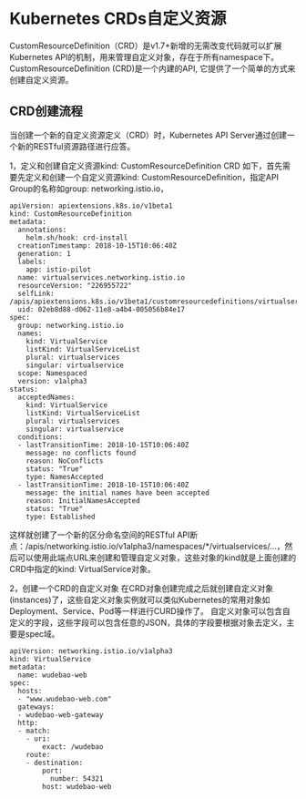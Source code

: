 # Kubernetes CRDs自定义资源 #

CustomResourceDefinition（CRD）是v1.7+新增的无需改变代码就可以扩展Kubernetes API的机制，用来管理自定义对象，存在于所有namespace下。CustomResourceDefinition (CRD)是一个内建的API, 它提供了一个简单的方式来创建自定义资源。

## CRD创建流程 ##

当创建一个新的自定义资源定义（CRD）时，Kubernetes API Server通过创建一个新的RESTful资源路径进行应答。

1，定义和创建自定义资源kind: CustomResourceDefinition CRD
如下，首先需要先定义和创建一个自定义资源kind: CustomResourceDefinition，指定API Group的名称如group: networking.istio.io，

```
apiVersion: apiextensions.k8s.io/v1beta1
kind: CustomResourceDefinition
metadata:
  annotations:
    helm.sh/hook: crd-install
  creationTimestamp: 2018-10-15T10:06:40Z
  generation: 1
  labels:
    app: istio-pilot
  name: virtualservices.networking.istio.io
  resourceVersion: "226955722"
  selfLink: /apis/apiextensions.k8s.io/v1beta1/customresourcedefinitions/virtualservices.networking.istio.io
  uid: 02eb8d88-d062-11e8-a4b4-005056b84e17
spec:
  group: networking.istio.io
  names:
    kind: VirtualService
    listKind: VirtualServiceList
    plural: virtualservices
    singular: virtualservice
  scope: Namespaced
  version: v1alpha3
status:
  acceptedNames:
    kind: VirtualService
    listKind: VirtualServiceList
    plural: virtualservices
    singular: virtualservice
  conditions:
  - lastTransitionTime: 2018-10-15T10:06:40Z
    message: no conflicts found
    reason: NoConflicts
    status: "True"
    type: NamesAccepted
  - lastTransitionTime: 2018-10-15T10:06:40Z
    message: the initial names have been accepted
    reason: InitialNamesAccepted
    status: "True"
    type: Established
```

这样就创建了一个新的区分命名空间的RESTful API断点：/apis/networking.istio.io/v1alpha3/namespaces/*/virtualservices/...，然后可以使用此端点URL来创建和管理自定义对象，这些对象的kind就是上面创建的CRD中指定的kind: VirtualService对象。

2，创建一个CRD的自定义对象
在CRD对象创建完成之后就创建自定义对象(instances)了，这些自定义对象实例就可以类似Kubernetes的常用对象如Deployment、Service、Pod等一样进行CURD操作了。  自定义对象可以包含自定义的字段，这些字段可以包含任意的JSON，具体的字段要根据对象去定义，主要是spec域。

```
apiVersion: networking.istio.io/v1alpha3
kind: VirtualService
metadata:
  name: wudebao-web
spec:
  hosts:
  - "www.wudebao-web.com"
  gateways:
  - wudebao-web-gateway
  http:
  - match:
    - uri:
        exact: /wudebao
    route:
    - destination:
        port:
          number: 54321
        host: wudebao-web
```
